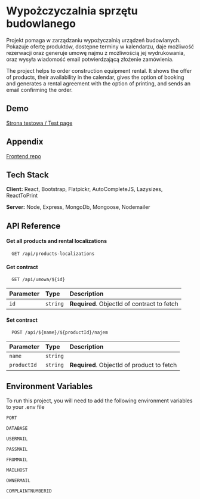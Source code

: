 # Wypożczyczalnia sprzętu budowlanego

Projekt pomaga w zarządzaniu wypożyczalnią urządzeń budowlanych. Pokazuje ofertę produktów, dostępne terminy w kalendarzu, daje możliwość rezerwacji oraz generuje umowę najmu z możliwością jej wydrukowania, oraz wysyła wiadomość email potwierdzającą złożenie zamówienia. 

The project helps to order construction equipment rental. It shows the offer of products, their availability in the calendar, gives the option of booking and generates a rental agreement with the option of printing, and sends an email confirming the order.

## Demo

[Strona testowa / Test page](https://wypozyczalnia.wrobud.usermd.net)

## Appendix

[Frontend repo](https://wypozyczalnia.wrobud.usermd.net)


## Tech Stack

**Client:** React, Bootstrap, Flatpickr, AutoCompleteJS, Lazysizes, ReactToPrint

**Server:** Node, Express, MongoDb, Mongoose, Nodemailer

## API Reference

#### Get all products and rental localizations

```http
  GET /api/products-localizations
```

#### Get contract

```http
  GET /api/umowa/${id}
```

| Parameter           | Type     | Description                                 |
| :-------------------| :------- | :------------------------------------------ |
| `id`                | `string` | **Required**. ObjectId of contract to fetch |

#### Set contract

```http
  POST /api/${name}/${productId}/najem
```

| Parameter        | Type     | Description                                |
| :--------------- | :------- | :----------------------------------------- |
| `name`           | `string` |                                            |
| `productId`      | `string` | **Required**. ObjectId of product to fetch |


## Environment Variables

To run this project, you will need to add the following environment variables to your .env file

`PORT`

`DATABASE`

`USERMAIL`

`PASSMAIL`

`FROMMAIL`

`MAILHOST`

`OWNERMAIL`

`COMPLAINTNUMBERID`


